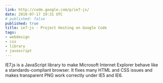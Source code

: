 ```yaml
---
link: http://code.google.com/p/ie7-js/
date: 2010-07-17 19:31 UTC
# published: false
published: true
title: ie7-js - Project Hosting on Google Code
tags:
- webdesign
- css
- library
- javascript
---
```


IE7.js is a JavaScript library to make Microsoft Internet Explorer behave like a standards-compliant browser. It fixes many HTML and CSS issues and makes transparent PNG work correctly under IE5 and IE6.
